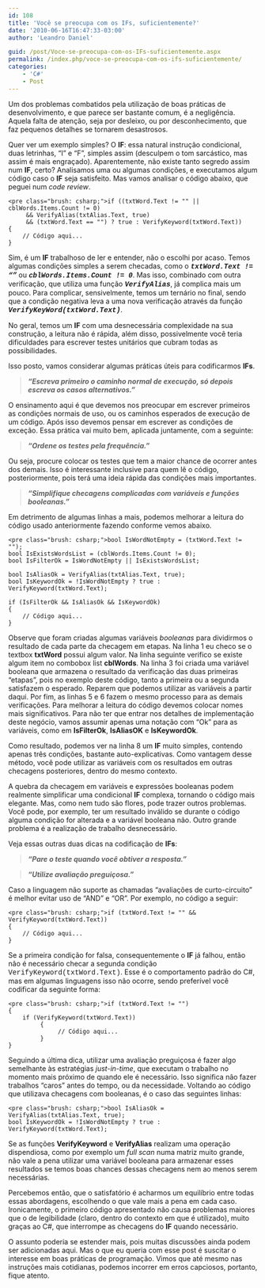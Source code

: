 ```yaml
---
id: 108
title: 'Você se preocupa com os IFs, suficientemente?'
date: '2010-06-16T16:47:33-03:00'
author: 'Leandro Daniel'

guid: /post/Voce-se-preocupa-com-os-IFs-suficientemente.aspx
permalink: /index.php/voce-se-preocupa-com-os-ifs-suficientemente/
categories:
    - 'C#'
    - Post
---
```


Um dos problemas combatidos pela utilização de boas práticas de desenvolvimento, e que parece ser bastante comum, é a negligência. Aquela falta de atenção, seja por desleixo, ou por desconhecimento, que faz pequenos detalhes se tornarem desastrosos.

Quer ver um exemplo simples? O **IF**: essa natural instrução condicional, duas letrinhas, “I” e “F”, simples assim (desculpem o tom sarcástico, mas assim é mais engraçado). Aparentemente, não existe tanto segredo assim num **IF**, certo? Analisamos uma ou algumas condições, e executamos algum código caso o **IF** seja satisfeito. Mas vamos analisar o código abaixo, que peguei num *code review*.

```
<pre class="brush: csharp;">if ((txtWord.Text != "" || cblWords.Items.Count != 0)
     && VerifyAlias(txtAlias.Text, true)
     && (txtWord.Text == "") ? true : VerifyKeyword(txtWord.Text))
{
    // Código aqui...
}
```

   
Sim, é um **IF** trabalhoso de ler e entender, não o escolhi por acaso. Temos algumas condições simples a serem checadas, como o **<font face="Courier New">*txtWord.Text != “”*</font>** ou ***<font face="Courier New">cblWords.Items.Count != 0</font>***. Mas isso, combinado com outra verificação, que utiliza uma função **<font face="Courier New">*VerifyAlias*</font>**, já complica mais um pouco. Para complicar, sensivelmente, temos um ternário no final, sendo que a condição negativa leva a uma nova verificação através da função **<font face="Courier New">*VerifyKeyWord(txtWord.Text)*</font>**.

No geral, temos um **IF** com uma desnecessária complexidade na sua construção, a leitura não é rápida, além disso, possivelmente você teria dificuldades para escrever testes unitários que cubram todas as possibilidades.

Isso posto, vamos considerar algumas práticas úteis para codificarmos **IFs**.

> ***“Escreva primeiro o caminho normal de execução, só depois escreva os casos alternativos.”***

O ensinamento aqui é que devemos nos preocupar em escrever primeiros as condições normais de uso, ou os caminhos esperados de execução de um código. Após isso devemos pensar em escrever as condições de exceção. Essa prática vai muito bem, aplicada juntamente, com a seguinte:

> ***“Ordene os testes pela frequência.”***

Ou seja, procure colocar os testes que tem a maior chance de ocorrer antes dos demais. Isso é interessante inclusive para quem lê o código, posteriormente, pois terá uma ideia rápida das condições mais importantes.

> ***“Simplifique checagens complicadas com variáveis e funções booleanas.”***

Em detrimento de algumas linhas a mais, podemos melhorar a leitura do código usado anteriormente fazendo conforme vemos abaixo.

```
<pre class="brush: csharp;">bool IsWordNotEmpty = (txtWord.Text != "");
bool IsExistsWordsList = (cblWords.Items.Count != 0);
bool IsFilterOk = IsWordNotEmpty || IsExistsWordsList;

bool IsAliasOk = VerifyAlias(txtAlias.Text, true);
bool IsKeywordOk = !IsWordNotEmpty ? true : VerifyKeyword(txtWord.Text);

if (IsFilterOk && IsAliasOk && IsKeywordOk)
{
    // Código aqui...
}
```

Observe que foram criadas algumas variáveis *booleanas* para dividirmos o resultado de cada parte da checagem em etapas. Na linha 1 eu checo se o textbox **txtWord** possui algum valor. Na linha seguinte verifico se existe algum item no combobox list **cblWords**. Na linha 3 foi criada uma variável booleana que armazena o resultado da verificação das duas primeiras “etapas”, pois no exemplo deste código, tanto a primeira ou a segunda satisfazem o esperado. Reparem que podemos utilizar as variáveis a partir daqui. Por fim, as linhas 5 e 6 fazem o mesmo processo para as demais verificações. Para melhorar a leitura do código devemos colocar nomes mais significativos. Para não ter que entrar nos detalhes de implementação deste negócio, vamos assumir apenas uma notação com “Ok” para as variáveis, como em **IsFilterOk**, **IsAliasOK** e **IsKeywordOk**.

Como resultado, podemos ver na linha 8 um **IF** muito simples, contendo apenas três condições, bastante auto-explicativas. Como vantagem desse método, você pode utilizar as variáveis com os resultados em outras checagens posteriores, dentro do mesmo contexto.

A quebra da checagem em variáveis e expressões booleanas podem realmente simplificar uma condicional **IF** complexa, tornando o código mais elegante. Mas, como nem tudo são flores, pode trazer outros problemas. Você pode, por exemplo, ter um resultado inválido se durante o código alguma condição for alterada e a variável booleana não. Outro grande problema é a realização de trabalho desnecessário.

Veja essas outras duas dicas na codificação de **IFs**:

> ***“Pare o teste quando você obtiver a resposta.”***

> ***“Utilize avaliação preguiçosa.”***

   
Caso a linguagem não suporte as chamadas “avaliações de curto-circuito” é melhor evitar uso de “AND” e “OR”. Por exemplo, no código a seguir:

```
<pre class="brush: csharp;">if (txtWord.Text != "" && VerifyKeyword(txtWord.Text))
{
    // Código aqui...
}
```

Se a primeira condição for falsa, consequentemente o **IF** já falhou, então não é necessário checar a segunda condição <font face="Courier New">VerifyKeyword(txtWord.Text)</font>. Esse é o comportamento padrão do C#, mas em algumas linguagens isso não ocorre, sendo preferível você codificar da seguinte forma:

```
<pre class="brush: csharp;">if (txtWord.Text != "")
{
	if (VerifyKeyword(txtWord.Text))
         {
              // Código aqui...
         } 
}
```

Seguindo a última dica, utilizar uma avaliação preguiçosa é fazer algo semelhante às estratégias *just-in-time*, que executam o trabalho no momento mais próximo de quando ele é necessário. Isso significa não fazer trabalhos “caros” antes do tempo, ou da necessidade. Voltando ao código que utilizava checagens com booleanas, é o caso das seguintes linhas:

```
<pre class="brush: csharp;">bool IsAliasOk = VerifyAlias(txtAlias.Text, true);
bool IsKeywordOk = !IsWordNotEmpty ? true : VerifyKeyword(txtWord.Text);
```

   
Se as funções **VerifyKeyword** e **VerifyAlias** realizam uma operação dispendiosa, como por exemplo um *full scan* numa matriz muito grande, não vale a pena utilizar uma variável booleana para armazenar esses resultados se temos boas chances dessas checagens nem ao menos serem necessárias.

Percebemos então, que o satisfatório é acharmos um equilíbrio entre todas essas abordagens, escolhendo o que vale mais a pena em cada caso. Ironicamente, o primeiro código apresentado não causa problemas maiores que o de legibilidade (claro, dentro do contexto em que é utilizado), muito graças ao C#, que interrompe as checagens do **IF** quando necessário.

O assunto poderia se estender mais, pois muitas discussões ainda podem ser adicionadas aqui. Mas o que eu queria com esse post é suscitar o interesse em boas práticas de programação. Vimos que até mesmo nas instruções mais cotidianas, podemos incorrer em erros capciosos, portanto, fique atento.